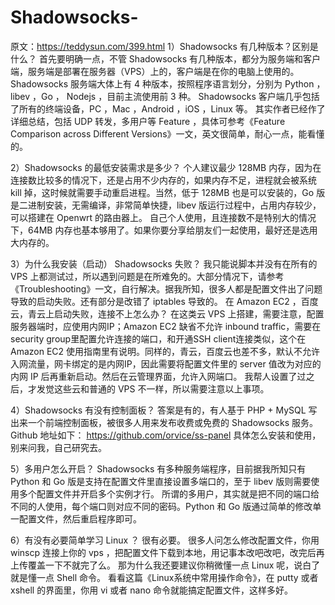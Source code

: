 # Shadowsocks-
原文：https://teddysun.com/399.html
1）Shadowsocks 有几种版本？区别是什么？
首先要明确一点，不管 Shadowsocks 有几种版本，都分为服务端和客户端，服务端是部署在服务器（VPS）上的，客户端是在你的电脑上使用的。
Shadowsocks 服务端大体上有 4 种版本，按照程序语言划分，分别为 Python ，libev ，Go ， Nodejs ，目前主流使用前 3 种。
Shadowsocks 客户端几乎包括了所有的终端设备，PC ，Mac ，Android ，iOS ，Linux 等。
其实作者已经作了详细总结，包括 UDP 转发，多用户等 Feature ，具体可参考《Feature Comparison across Different Versions》一文，英文很简单，耐心一点，能看懂的。

2）Shadowsocks 的最低安装需求是多少？
个人建议最少 128MB 内存，因为在连接数比较多的情况下，还是占用不少内存的，如果内存不足，进程就会被系统 kill 掉，这时候就需要手动重启进程。当然，低于 128MB 也是可以安装的，Go 版是二进制安装，无需编译，非常简单快捷，libev 版运行过程中，占用内存较少，可以搭建在 Openwrt 的路由器上。
自己个人使用，且连接数不是特别大的情况下，64MB 内存也基本够用了。如果你要分享给朋友们一起使用，最好还是选用大内存的。

3）为什么我安装（启动） Shadowsocks 失败？
我只能说脚本并没有在所有的 VPS 上都测试过，所以遇到问题是在所难免的。大部分情况下，请参考《Troubleshooting》一文，自行解决。据我所知，很多人都是配置文件出了问题导致的启动失败。还有部分是改错了 iptables 导致的。
在 Amazon EC2 ，百度云，青云上启动失败，连接不上怎么办？
在这类云 VPS 上搭建，需要注意，配置服务器端时，应使用内网IP；Amazon EC2 缺省不允许 inbound traffic，需要在security group里配置允许连接的端口，和开通SSH client连接类似，这个在 Amazon EC2 使用指南里有说明。同样的，青云，百度云也差不多，默认不允许入网流量，网卡绑定的是内网IP，因此需要将配置文件里的 server 值改为对应的内网 IP 后再重新启动。然后在云管理界面，允许入网端口。
我帮人设置了过之后，才发觉这些云和普通的 VPS 不一样，所以需要注意以上事项。

4）Shadowsocks 有没有控制面板？
答案是有的，有人基于 PHP + MySQL 写出来一个前端控制面板，被很多人用来发布收费或免费的 Shadowsocks 服务。Github 地址如下：
https://github.com/orvice/ss-panel
具体怎么安装和使用，别来问我，自己研究去。

5）多用户怎么开启？
Shadowsocks 有多种服务端程序，目前据我所知只有 Python 和 Go 版是支持在配置文件里直接设置多端口的，至于 libev 版则需要使用多个配置文件并开启多个实例才行。
所谓的多用户，其实就是把不同的端口给不同的人使用，每个端口则对应不同的密码。Python 和 Go 版通过简单的修改单一配置文件，然后重启程序即可。

6）有没有必要简单学习 Linux ？
很有必要。
很多人问怎么修改配置文件，你用 winscp 连接上你的 vps ，把配置文件下载到本地，用记事本改吧改吧，改完后再上传覆盖一下不就完了么。
那为什么我还要建议你稍微懂一点 Linux 呢，说白了就是懂一点 Shell 命令。
看看这篇《Linux系统中常用操作命令》，在 putty 或者 xshell 的界面里，你用 vi 或者 nano 命令就能搞定配置文件，这样多好。
